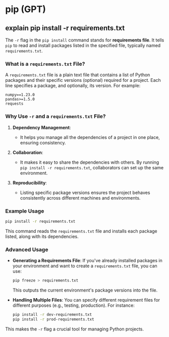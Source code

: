 # pip (GPT)

## explain pip install -r requirements.txt

The `-r` flag in the `pip install` command stands for **requirements file**. It tells `pip` to read and install packages listed in the specified file, typically named `requirements.txt`.

### What is a `requirements.txt` File?

A `requirements.txt` file is a plain text file that contains a list of Python packages and their specific versions (optional) required for a project. Each line specifies a package, and optionally, its version. For example:

```plaintext
numpy==1.23.0
pandas>=1.5.0
requests
```

### Why Use `-r` and a `requirements.txt` File?

1. **Dependency Management**:
   - It helps you manage all the dependencies of a project in one place, ensuring consistency.

2. **Collaboration**:
   - It makes it easy to share the dependencies with others. By running `pip install -r requirements.txt`, collaborators can set up the same environment.

3. **Reproducibility**:
   - Listing specific package versions ensures the project behaves consistently across different machines and environments.

### Example Usage

```bash
pip install -r requirements.txt
```

This command reads the `requirements.txt` file and installs each package listed, along with its dependencies.

### Advanced Usage

- **Generating a Requirements File**:
  If you've already installed packages in your environment and want to create a `requirements.txt` file, you can use:

  ```bash
  pip freeze > requirements.txt
  ```

  This outputs the current environment's package versions into the file.

- **Handling Multiple Files**:
  You can specify different requirement files for different purposes (e.g., testing, production). For instance:

  ```bash
  pip install -r dev-requirements.txt
  pip install -r prod-requirements.txt
  ```

This makes the `-r` flag a crucial tool for managing Python projects.
